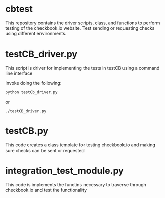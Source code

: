 # cbtest
This repository contains the
driver scripts, class,
and functions to perform
testing of the checkbook.io
website. Test sending or
requesting checks using
different environments.

# testCB_driver.py
This script is  driver for
implementing the tests in testCB
using a command line interface

Invoke doing the following:
```
python testCb_driver.py 
```
or
```
./testCB_driver.py
```
# testCB.py
This code creates a class template for
testing checkbook.io and making sure
checks can be sent or requested

# integration_test_module.py
This code is implements
the functins necessary to
traverse through checkbook.io
and test the functionality
